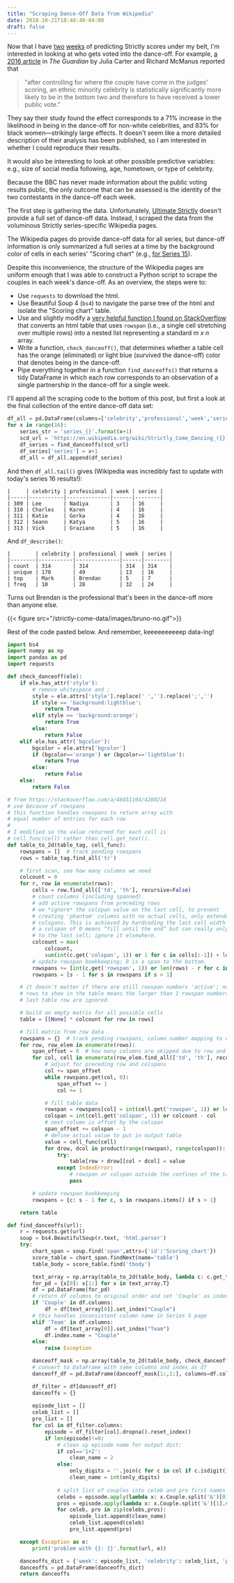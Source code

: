 ```yaml
---
title: "Scraping Dance-Off Data from Wikipedia"
date: 2018-10-21T18:48:40-04:00
draft: false
---
```


Now that I have [two](../score-evaluation/) [weeks](../week-5-scores) of predicting Strictly scores under my belt, I'm interested in looking at who gets voted into the dance-off. For example, [a 2016 article](https://www.theguardian.com/commentisfree/2016/dec/16/black-strictly-come-dancing) in *The Guardian* by Julia Carter and Richard McManus reported that

>  "after controlling for where the couple have come in the judges’ scoring, an ethnic minority celebrity is statistically significantly more likely to be in the bottom two and therefore to have received a lower public vote."

They say their study found the effect corresponds to a 71% increase in the likelihood in being in the dance-off for non-white celebrities, and 83% for black women—strikingly large effects. It doesn't seem like a more detailed description of their analysis has been published, so I am interested in whether I could reproduce their results.

It would also be interesting to look at other possible predictive variables: e.g., size of social media following, age, hometown, or type of celebrity.

Because the BBC has never made information about the public voting results public, the only outcome that can be assessed is the identity of the two contestants in the dance-off each week.

The first step is gathering the data. Unfortunately, [Ultimate Strictly](http://www.ultimatestrictly.com/) doesn't provide a full set of dance-off data. Instead, I scraped the data from the voluminous Strictly series-specific Wikipedia pages.

The Wikipedia pages do provide dance-off data for all series, but dance-off information is only summarized a full series at a time by the background color of cells in each series' "Scoring chart" (e.g., [for Series 15](https://en.wikipedia.org/wiki/Strictly_Come_Dancing_(series_15)#Scoring_chart)).

Despite this inconvenience, the structure of the Wikipedia pages are uniform enough that I was able to construct a Python script to scrape the couples in each week's dance-off. As an overview, the steps were to:

- Use `requests` to download the html.
- Use Beautiful Soup 4 (`bs4`) to navigate the parse tree of the html and isolate the "Scoring chart" table.
- Use and slightly modify a [very helpful function I found on StackOverflow](https://stackoverflow.com/a/48451104/4280216) that converts an html table that uses `rowspan` (i.e., a single cell stretching over multiple rows) into a nested list representing a standard *m x n* array.
- Write a function, `check_danceoff()`, that determines whether a table cell has the orange (eliminated) or light blue (survived the dance-off) color that denotes being in the dance-off.
- Pipe everything together in a function `find_danceoffs()` that returns a tidy DataFrame in which each row corresponds to an observation of a single partnership in the dance-off for a single week.

I'll append all the scraping code to the bottom of this post, but first a look at the final collection of the entire dance-off data set:

```python
df_all = pd.DataFrame(columns=['celebrity','professional','week','series'])
for x in range(16):
    series_str = 'series_{}'.format(x+1)
    scd_url = 'https://en.wikipedia.org/wiki/Strictly_Come_Dancing_({})'.format(series_str)
    df_series = find_danceoffs(scd_url)
    df_series['series'] = x+1
    df_all = df_all.append(df_series)
```

And then `df_all.tail()` gives (Wikipedia was incredibly fast to update with today's series 16 results!):

```
|     | celebrity | professional | week | series |
|-----|-----------|--------------|------|--------|
| 309 | Lee       | Nadiya       | 3    | 16     |
| 310 | Charles   | Karen        | 4    | 16     |
| 311 | Katie     | Gorka        | 4    | 16     |
| 312 | Seann     | Katya        | 5    | 16     |
| 313 | Vick      | Graziano     | 5    | 16     |
```

And `df_describe()`:

```
|        | celebrity | professional | week | series |
|--------|-----------|--------------|------|--------|
| count  | 314       | 314          | 314  | 314    |
| unique | 170       | 49           | 13   | 16     |
| top    | Mark      | Brendan      | 5    | 7      |
| freq   | 10        | 28           | 32   | 24     |
```

Turns out Brendan is the professional that's been in the dance-off more than anyone else.

{{< figure src="/strictly-come-data/images/bruno-no.gif">}}

Rest of the code pasted below. And remember, keeeeeeeeeep data-ing!

```python
import bs4
import numpy as np
import pandas as pd
import requests

def check_danceoff(ele):
    if ele.has_attr('style'):
        # remove whitespace and ;
        style = ele.attrs['style'].replace(' ','').replace(';','')
        if style == 'background:lightblue':
            return True
        elif style == 'background:orange':
            return True
        else:
            return False
    elif ele.has_attr('bgcolor'):
        bgcolor = ele.attrs['bgcolor']
        if (bgcolor=='orange') or (bgcolor=='lightblue'):
            return True
        else:
            return False
    else:
        return False

# from https://stackoverflow.com/a/48451104/4280216
# use because of rowspans
# this function handles rowspans to return array with
# equal number of entries for each row
#
# I modified so the value returned for each cell is
# cell_func(cell) rather than cell.get_text().
def table_to_2d(table_tag, cell_func):
    rowspans = []  # track pending rowspans
    rows = table_tag.find_all('tr')

    # first scan, see how many columns we need
    colcount = 0
    for r, row in enumerate(rows):
        cells = row.find_all(['td', 'th'], recursive=False)
        # count columns (including spanned).
        # add active rowspans from preceding rows
        # we *ignore* the colspan value on the last cell, to prevent
        # creating 'phantom' columns with no actual cells, only extended
        # colspans. This is achieved by hardcoding the last cell width as 1. 
        # a colspan of 0 means “fill until the end” but can really only apply
        # to the last cell; ignore it elsewhere. 
        colcount = max(
            colcount,
            sum(int(c.get('colspan', 1)) or 1 for c in cells[:-1]) + len(cells[-1:]) + len(rowspans))
        # update rowspan bookkeeping; 0 is a span to the bottom. 
        rowspans += [int(c.get('rowspan', 1)) or len(rows) - r for c in cells]
        rowspans = [s - 1 for s in rowspans if s > 1]

    # it doesn't matter if there are still rowspan numbers 'active'; no extra
    # rows to show in the table means the larger than 1 rowspan numbers in the
    # last table row are ignored.

    # build an empty matrix for all possible cells
    table = [[None] * colcount for row in rows]

    # fill matrix from row data
    rowspans = {}  # track pending rowspans, column number mapping to count
    for row, row_elem in enumerate(rows):
        span_offset = 0  # how many columns are skipped due to row and colspans 
        for col, cell in enumerate(row_elem.find_all(['td', 'th'], recursive=False)):
            # adjust for preceding row and colspans
            col += span_offset
            while rowspans.get(col, 0):
                span_offset += 1
                col += 1

            # fill table data
            rowspan = rowspans[col] = int(cell.get('rowspan', 1)) or len(rows) - row
            colspan = int(cell.get('colspan', 1)) or colcount - col
            # next column is offset by the colspan
            span_offset += colspan - 1
            # define actual value to put in output table
            value = cell_func(cell)
            for drow, dcol in product(range(rowspan), range(colspan)):
                try:
                    table[row + drow][col + dcol] = value
                except IndexError:
                    # rowspan or colspan outside the confines of the table
                    pass

        # update rowspan bookkeeping
        rowspans = {c: s - 1 for c, s in rowspans.items() if s > 1}

    return table

def find_danceoffs(url):
    r = requests.get(url)
    soup = bs4.BeautifulSoup(r.text, 'html.parser')
    try:
        chart_span = soup.find('span',attrs={'id':'Scoring_chart'})
        score_table = chart_span.findNext(name='table')
        table_body = score_table.find('tbody')

        text_array = np.array(table_to_2d(table_body, lambda c: c.get_text().rstrip()))
        for_pd = {x[0]: x[1:] for x in text_array.T}
        df = pd.DataFrame(for_pd)
        # return df columns to original order and set 'Couple' as index
        if 'Couple' in df.columns:
            df = df[text_array[0]].set_index("Couple")
        # this handles inconsistent column name in Series 5 page
        elif 'Team' in df.columns:
            df = df[text_array[0]].set_index("Team")
            df.index.name = "Couple"
        else:
            raise Exception

        danceoff_mask = np.array(table_to_2d(table_body, check_danceoff))
        # convert to DataFrame with same columns and index as df
        danceoff_df = pd.DataFrame(danceoff_mask[1:,1:], columns=df.columns, index=df.index)

        df_filter = df[danceoff_df]
        danceoffs = {}
        
        episode_list = []
        celeb_list = []
        pro_list = []
        for col in df_filter.columns:
            episode = df_filter[col].dropna().reset_index()
            if len(episode)!=0:
                # clean up episode name for output dict:
                if col=='1+2':
                    clean_name = 2
                else:
                    only_digits = ''.join(c for c in col if c.isdigit())
                    clean_name = int(only_digits)
                
                # split list of couples into celeb and pro first names
                celebs = episode.apply(lambda x: x.Couple.split('&')[0].strip(), axis=1)
                pros = episode.apply(lambda x: x.Couple.split('&')[1].strip(), axis=1)
                for celeb, pro in zip(celebs,pros):
                    episode_list.append(clean_name)
                    celeb_list.append(celeb)
                    pro_list.append(pro)

    except Exception as e:
        print('problem with {}: {}'.format(url, e))

    danceoffs_dict = {'week': episode_list, 'celebrity': celeb_list, 'professional': pro_list}
    danceoffs = pd.DataFrame(danceoffs_dict)
    return danceoffs
```

